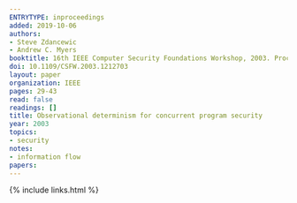 ```yaml
---
ENTRYTYPE: inproceedings
added: 2019-10-06
authors:
- Steve Zdancewic
- Andrew C. Myers
booktitle: 16th IEEE Computer Security Foundations Workshop, 2003. Proceedings.
doi: 10.1109/CSFW.2003.1212703
layout: paper
organization: IEEE
pages: 29-43
read: false
readings: []
title: Observational determinism for concurrent program security
year: 2003
topics:
- security
notes:
- information flow
papers:
---
```

{% include links.html %}
